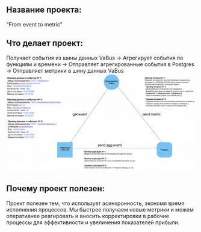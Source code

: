 ## Название проекта: 

"From event to metric"

## Что делает проект:

 Получает события из шины данных VaBus -> 
 Агрегирует события по функциям и времени ->
 Отправляет агрегированные события в Postgres ->
 Отправляет метрики в шину данных VaBus
 ![screen](Schema.png)


## Почему проект полезен:
 
Проект полезен тем, что использует асинхронность, экономя время исполнения процессов.
Мы быстрее получаем новые метрики и можем оперативнее реагировать и вносить корректировки 
в рабочие процессы для эффективности и увеличения показателей прибыли.



